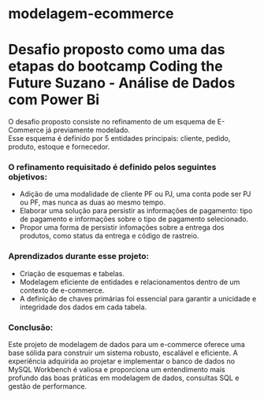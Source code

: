 # modelagem-ecommerce
<h1>Desafio proposto como uma das etapas do bootcamp Coding the Future Suzano - Análise de Dados com Power Bi</h1>

O desafio proposto consiste no refinamento de um esquema de E-Commerce já previamente modelado. </br>
Esse esquema é definido por 5 entidades principais: cliente, pedido, produto, estoque e fornecedor. </br>
<h3>O refinamento requisitado é definido pelos seguintes objetivos:</h3>
<ul>
<li>Adição de uma modalidade de cliente PF ou PJ, uma conta pode ser PJ ou PF, mas nunca as duas ao mesmo tempo.</li>
<li>Elaborar uma solução para persistir as informações de pagamento: tipo de pagamento e informações sobre o tipo de pagamento selecionado.</li>
<li>Propor uma forma de persistir infomações sobre a entrega dos produtos, como status da entrega e código de rastreio.</li>
</ul>
<h3>Aprendizados durante esse projeto:</h3>
<ul>
<li>Criação de esquemas e tabelas.</li>
<li>Modelagem eficiente de entidades e relacionamentos dentro de um contexto de e-commerce.</li>
<li>A definição de chaves primárias foi essencial para garantir a unicidade e integridade dos dados em cada tabela.</li>
</ul>
<h3>Conclusão:</h3>
Este projeto de modelagem de dados para um e-commerce oferece uma base sólida para construir um sistema robusto, escalável e eficiente. A experiência adquirida ao projetar e implementar o banco de dados no MySQL Workbench é valiosa e proporciona um entendimento mais profundo das boas práticas em modelagem de dados, consultas SQL e gestão de performance.

